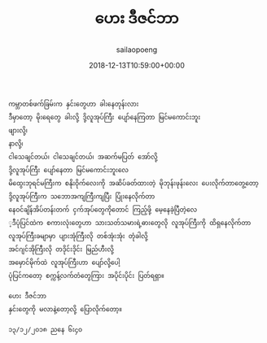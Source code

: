 ﻿---
_last_editor_used_jetpack: block-editor
_publicize_job_id: "59331674057"
_wp_old_date: "2021-06-08"
author: sailaopoeng
categories:
  - poems
date: "2018-12-13T10:59:00+00:00"
parent_post_id: null
post_id: "95"
timeline_notification: "1623109922"
title: ဟေး ဒီဇင်ဘာ
url: /2018/12/13/ဟေး-ဒီဇင်ဘာ/

---
```
ကမ္ဘာတစ်ဖက်ခြမ်းက နှင်းတွေဟာ ခါးနေတုန်းလား
ဒီမှာတော့ မိုးရေတွေ ခါးလို့ ဒို့လူအုပ်ကြီး ပျော်နေကြတာ မြင်မကောင်းဘူး
ဖျားလို့၊
နာလို့၊
ငါသေချင်တယ်၊ ငါသေချင်တယ်၊ အဆက်မပြတ် အော်လို့
ဒို့လူအုပ်ကြီး ပျော်နေတာ မြင်မကောင်းဘူးလေ
မိထွေးဘုရင်မကြီးက စနိုးဝိုက်လေးကို အဆိပ်ခတ်ထားတဲ့ မိုဘုန်းဖုန်းလေး ပေးလိုက်တာတွေ့တော့
ဒို့လူအုပ်ကြီးက သဘောအကျကြီးကျပြီး ပြုံးနေလိုက်တာ
နေဝင်ချိန်အိပ်တန်းတက် ငှက်အုပ်တွေကိုတောင် ကြည့်ဖို့ မေ့နေခဲ့ပြီတဲ့လေ
့ဒီပုံပြင်ထဲက စကားလုံးတွေဟာ သားသတ်သမားရဲ့ဓားတွေလို လူအုပ်ကြီးကို ထိရှနေလိုက်တာ
လူအုပ်ကြီးခမျာမှာ ပျားအုံကြီးလို တစ်အုံးအုံး တုံခါလို့
အင်ဂျင်အိုကြီးလို တဒိုင်းဒိုင်း မြည်ဟီးလို့
အမှောင်မိုက်ထဲ လူအုပ်ကြီးဟာ ပျော်လို့ပေါ့
ပုံပြင်ကတော့ စက္ကန့်လက်တံတွေကြား အပိုင်းပိုင်း ပြတ်ရရှာ။

ဟေး ဒီဇင်ဘာ
နှင်းတွေကို မလာနဲ့တော့လို့ ပြောလိုက်တော့။

၁၃/၁၂/၂၀၁၈ ညနေ ၆း၄၀
```

